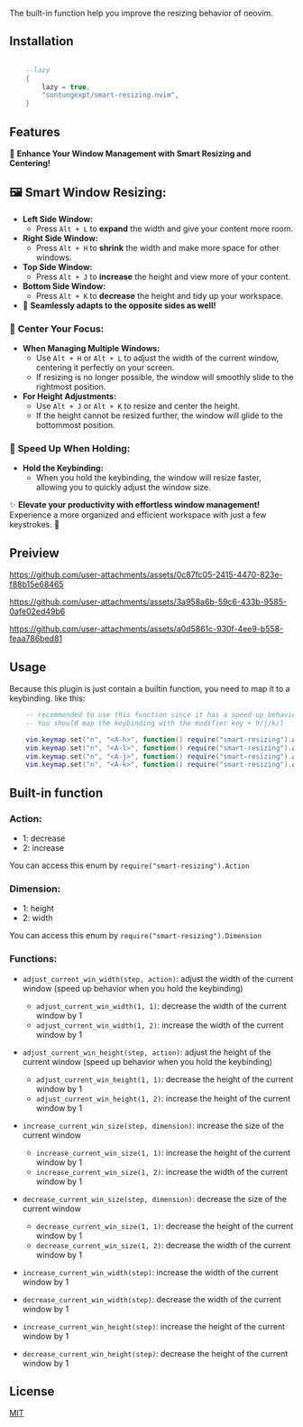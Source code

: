 The built-in function help you improve the resizing behavior of neovim.

## Installation

```lua

    --lazy
    {
        lazy = true,
        "sontungexpt/smart-resizing.nvim",
    }

```

## Features

🌟 **Enhance Your Window Management with Smart Resizing and Centering!**

## 🖼️ **Smart Window Resizing:**

- **Left Side Window:**
  - Press `Alt + L` to **expand** the width and give your content more room.
- **Right Side Window:**
  - Press `Alt + H` to **shrink** the width and make more space for other windows.
- **Top Side Window:**
  - Press `Alt + J` to **increase** the height and view more of your content.
- **Bottom Side Window:**
  - Press `Alt + K` to **decrease** the height and tidy up your workspace.
- 🔄 **Seamlessly adapts to the opposite sides as well!**

### 📍 **Center Your Focus:**

- **When Managing Multiple Windows:**
  - Use `Alt + H` or `Alt + L` to adjust the width of the current window, centering it perfectly on your screen.
  - If resizing is no longer possible, the window will smoothly slide to the rightmost position.
- **For Height Adjustments:**
  - Use `Alt + J` or `Alt + K` to resize and center the height.
  - If the height cannot be resized further, the window will glide to the bottommost position.

### 🚀 **Speed Up When Holding:**

- **Hold the Keybinding:**
  - When you hold the keybinding, the window will resize faster, allowing you to quickly adjust the window size.

✨ **Elevate your productivity with effortless window management!** Experience a more organized and efficient workspace with just a few keystrokes. 🚀

## Preiview

https://github.com/user-attachments/assets/0c87fc05-2415-4470-823e-f88b15e68465

https://github.com/user-attachments/assets/3a958a6b-59c6-433b-9585-0afe02ed49b6

https://github.com/user-attachments/assets/a0d5861c-930f-4ee9-b558-feaa786bed81

## Usage

Because this plugin is just contain a builtin function, you need to map it to a keybinding.
like this:

```lua
    -- recommended to use this function since it has a speed up behavior when you hold the keybinding
    -- You should map the keybinding with the modifier key + h/j/k/l

    vim.keymap.set("n", "<A-h>", function() require("smart-resizing").adjust_current_win_width(1, 1) end)
    vim.keymap.set("n", "<A-l>", function() require("smart-resizing").adjust_current_win_width(1, 2) end)
    vim.keymap.set("n", "<A-j>", function() require("smart-resizing").adjust_current_win_height(1, 1) end)
    vim.keymap.set("n", "<A-k>", function() require("smart-resizing").adjust_current_win_height(1, 2) end)
```

## Built-in function

### Action:

- 1: decrease
- 2: increase

You can access this enum by `require("smart-resizing").Action`

### Dimension:

- 1: height
- 2: width

You can access this enum by `require("smart-resizing").Dimension`

### Functions:

- `adjust_current_win_width(step, action)`: adjust the width of the current window (speed up behavior when you hold the keybinding)

  - `adjust_current_win_width(1, 1)`: decrease the width of the current window by 1
  - `adjust_current_win_width(1, 2)`: increase the width of the current window by 1

- `adjust_current_win_height(step, action)`: adjust the height of the current window (speed up behavior when you hold the keybinding)

  - `adjust_current_win_height(1, 1)`: decrease the height of the current window by 1
  - `adjust_current_win_height(1, 2)`: increase the height of the current window by 1

- `increase_current_win_size(step, dimension)`: increase the size of the current window

  - `increase_current_win_size(1, 1)`: increase the height of the current window by 1
  - `increase_current_win_size(1, 2)`: increase the width of the current window by 1

- `decrease_current_win_size(step, dimension)`: decrease the size of the current window

  - `decrease_current_win_size(1, 1)`: decrease the height of the current window by 1
  - `decrease_current_win_size(1, 2)`: decrease the width of the current window by 1

- `increase_current_win_width(step)`: increase the width of the current window by 1

- `decrease_current_win_width(step)`: decrease the width of the current window by 1

- `increase_current_win_height(step)`: increase the height of the current window by 1

- `decrease_current_win_height(step)`: decrease the height of the current window by 1

## License

[MIT](./LICENSE)
